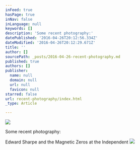 ```yaml
---
inFeed: true
hasPage: true
inNav: false
inLanguage: null
keywords: []
description: 'Some recent photography:'
datePublished: '2016-04-26T20:12:56.334Z'
dateModified: '2016-04-26T20:12:29.671Z'
title: ''
author: []
sourcePath: _posts/2016-04-26-recent-photography.md
published: true
authors: []
publisher:
  name: null
  domain: null
  url: null
  favicon: null
starred: false
url: recent-photography/index.html
_type: Article

---
```

![](https://the-grid-user-content.s3-us-west-2.amazonaws.com/18c4440d-215a-4ada-99c4-9fe9d2845956.jpg)

Some recent photography:

Edward Sharpe and the Magnetic Zeros at the Independent
![](https://the-grid-user-content.s3-us-west-2.amazonaws.com/a48c2a69-0d0d-48f4-9c59-d3827bf54590.jpg)
